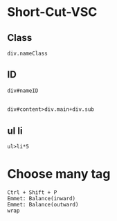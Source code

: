 # Short-Cut-VSC

## Class
```
div.nameClass
```
## ID
```
div#nameID
```
## 
```
div#content>div.main+div.sub
```
## ul li
```
ul>li*5
```
# Choose many tag
```
Ctrl + Shift + P
Emmet: Balance(inward)
Emmet: Balance(outward)
wrap
```
